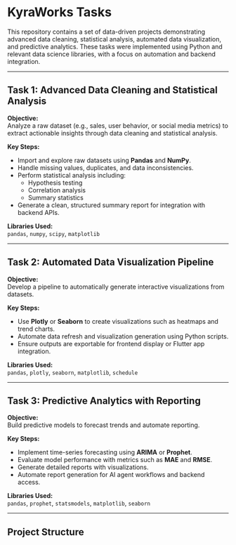 # KyraWorks Tasks

This repository contains a set of data-driven projects demonstrating advanced data cleaning, statistical analysis, automated data visualization, and predictive analytics. These tasks were implemented using Python and relevant data science libraries, with a focus on automation and backend integration.

---

## Task 1: Advanced Data Cleaning and Statistical Analysis

**Objective:**  
Analyze a raw dataset (e.g., sales, user behavior, or social media metrics) to extract actionable insights through data cleaning and statistical analysis.

**Key Steps:**
- Import and explore raw datasets using **Pandas** and **NumPy**.
- Handle missing values, duplicates, and data inconsistencies.
- Perform statistical analysis including:
  - Hypothesis testing
  - Correlation analysis
  - Summary statistics
- Generate a clean, structured summary report for integration with backend APIs.

**Libraries Used:**  
`pandas`, `numpy`, `scipy`, `matplotlib`  

---

## Task 2: Automated Data Visualization Pipeline

**Objective:**  
Develop a pipeline to automatically generate interactive visualizations from datasets.

**Key Steps:**
- Use **Plotly** or **Seaborn** to create visualizations such as heatmaps and trend charts.
- Automate data refresh and visualization generation using Python scripts.
- Ensure outputs are exportable for frontend display or Flutter app integration.

**Libraries Used:**  
`pandas`, `plotly`, `seaborn`, `matplotlib`, `schedule`  

---

## Task 3: Predictive Analytics with Reporting

**Objective:**  
Build predictive models to forecast trends and automate reporting.

**Key Steps:**
- Implement time-series forecasting using **ARIMA** or **Prophet**.
- Evaluate model performance with metrics such as **MAE** and **RMSE**.
- Generate detailed reports with visualizations.
- Automate report generation for AI agent workflows and backend access.

**Libraries Used:**  
`pandas`, `prophet`, `statsmodels`, `matplotlib`, `seaborn`  

---

## Project Structure

